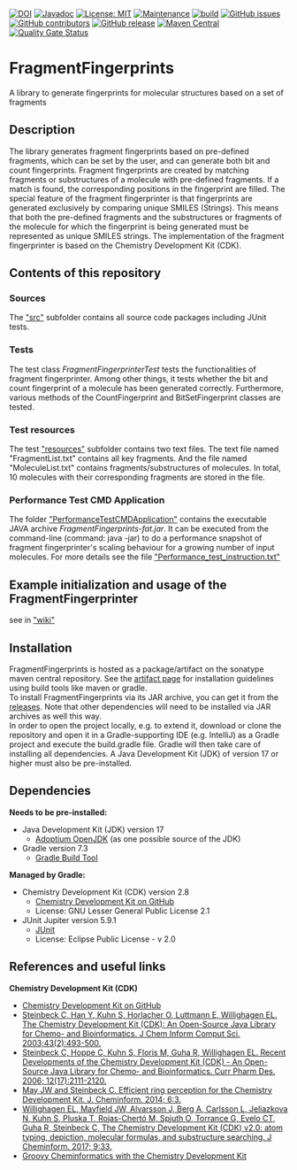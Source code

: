 [![DOI](https://zenodo.org/badge/548827010.svg)](https://zenodo.org/doi/10.5281/zenodo.7998215)
[![Javadoc](https://img.shields.io/badge/JavaDoc-Online-green)](https://jonasschaub.github.io/FragmentFingerprints/javadoc/latest/index.html)
[![License: MIT](https://img.shields.io/badge/License-MIT-yellow.svg)](https://opensource.org/licenses/MIT)
[![Maintenance](https://img.shields.io/badge/Maintained%3F-yes-blue.svg)](https://GitHub.com/JonasSchaub/FragmentFingerprints/graphs/commit-activity)
[![build](https://github.com/JonasSchaub/FragmentFingerprints/actions/workflows/gradle.yml/badge.svg)](https://github.com/JonasSchaub/FragmentFingerprints/actions/workflows/gradle.yml)
[![GitHub issues](https://img.shields.io/github/issues/JonasSchaub/FragmentFingerprints.svg)](https://GitHub.com/JonasSchaub/FragmentFingerprints/issues/)
[![GitHub contributors](https://img.shields.io/github/contributors/JonasSchaub/FragmentFingerprints.svg)](https://GitHub.com/JonasSchaub/FragmentFingerprints/graphs/contributors/)
[![GitHub release](https://img.shields.io/github/release/JonasSchaub/FragmentFingerprints.svg)](https://github.com/JonasSchaub/FragmentFingerprints/releases/)
[![Maven Central](https://maven-badges.herokuapp.com/maven-central/io.github.jonasschaub/FragmentFingerprints/badge.svg)](https://maven-badges.herokuapp.com/maven-central/io.github.jonasschaub/FragmentFingerprints)
[![Quality Gate Status](https://sonarcloud.io/api/project_badges/measure?project=JonasSchaub_FragmentFingerprints&metric=alert_status)](https://sonarcloud.io/summary/new_code?id=JonasSchaub_FragmentFingerprints)
# FragmentFingerprints
A library to generate fingerprints for molecular structures based on a set of fragments

## Description
The library generates fragment fingerprints based on pre-defined fragments, 
which can be set by the user, and can generate both bit and count fingerprints. 
Fragment fingerprints are created by matching fragments or substructures of a 
molecule with pre-defined fragments. If a match is found, the corresponding positions 
in the fingerprint are filled. The special feature of the fragment fingerprinter is that fingerprints 
are generated exclusively by comparing unique SMILES (Strings). This means that both the pre-defined fragments and 
the substructures or fragments of the molecule for which the fingerprint is 
being generated must be represented as unique SMILES strings. The implementation of the fragment fingerprinter is based on
the Chemistry Development Kit (CDK).

## Contents of this repository
### Sources
The <a href="https://github.com/JonasSchaub/FragmentFingerprints/tree/main/src">"src"</a> subfolder contains
all source code packages including JUnit tests.

### Tests
The test class <i>FragmentFingerprinterTest</i> tests the functionalities of fragment fingerprinter.
Among other things, it tests whether the bit and count fingerprint of a molecule has been generated 
correctly. Furthermore, various methods of the CountFingerprint and 
BitSetFingerprint classes are tested.

### Test resources
The test <a href="https://github.com/JonasSchaub/FragmentFingerprints/tree/FragmentFingerprint/src/test/resources/de/unijena/cheminf/fragment/fingerprint">"resources"</a> subfolder
contains two text files. The text file named "FragmentList.txt" contains all key fragments. And the file 
named "MoleculeList.txt" contains fragments/substructures of molecules. 
In total, 10 molecules with their corresponding fragments are stored in the file.

### Performance Test CMD Application
The folder <a href="https://github.com/JonasSchaub/FragmentFingerprints/tree/FragmentFingerprint/PerformanceTestCMDApplication">"PerformanceTestCMDApplication"</a>
contains the executable JAVA archive <i>FragmentFingerprints-fat.jar</i>.
It can be executed from the command-line (command: java -jar) to do a performance snapshot of fragment fingerprinter's scaling behaviour for
a growing number of input molecules.
For more details see the file <a href="https://github.com/JonasSchaub/FragmentFingerprints/blob/FragmentFingerprint/PerformanceTestCMDApplication/Performance_test_instruction.txt">"Performance_test_instruction.txt"</a>

## Example initialization and usage of the FragmentFingerprinter
see in <a href="https://github.com/JonasSchaub/FragmentFingerprints/wiki">"wiki"</a>

## Installation
FragmentFingerprints is hosted as a package/artifact on the sonatype maven central repository. See the
<a href="https://central.sonatype.com/artifact/io.github.jonasschaub/FragmentFingerprints/">artifact page</a> for installation
guidelines using build tools like maven or gradle.
<br>
To install FragmentFingerprints via its JAR archive, you can get it from the
<a href="https://github.com/JonasSchaub/FragmentFingerprints/releases">releases</a>. Note that other dependencies
will need to be installed via JAR archives as well this way.
<br>
In order to open the project locally, e.g. to extend it, download or clone the repository and
open it in a Gradle-supporting IDE (e.g. IntelliJ) as a Gradle project and execute the build.gradle file.
Gradle will then take care of installing all dependencies. A Java Development Kit (JDK) of version 17 or higher must also
be pre-installed.

## Dependencies
**Needs to be pre-installed:**
* Java Development Kit (JDK) version 17
  * [Adoptium OpenJDK](https://adoptium.net) (as one possible source of the JDK)
* Gradle version 7.3
  * [Gradle Build Tool](https://gradle.org)

**Managed by Gradle:**
* Chemistry Development Kit (CDK) version 2.8
  * [Chemistry Development Kit on GitHub](https://cdk.github.io/)
  * License: GNU Lesser General Public License 2.1
* JUnit Jupiter version 5.9.1
  * [JUnit ](https://junit.org/junit5/)
  * License: Eclipse Public License - v 2.0

## References and useful links
**Chemistry Development Kit (CDK)**
* [Chemistry Development Kit on GitHub](https://cdk.github.io/)
* [Steinbeck C, Han Y, Kuhn S, Horlacher O, Luttmann E, Willighagen EL. The Chemistry Development Kit (CDK): An Open-Source Java Library for Chemo- and Bioinformatics. J Chem Inform Comput Sci. 2003;43(2):493-500.](https://dx.doi.org/10.1021%2Fci025584y)
* [Steinbeck C, Hoppe C, Kuhn S, Floris M, Guha R, Willighagen EL. Recent Developments of the Chemistry Development Kit (CDK) - An Open-Source Java Library for Chemo- and Bioinformatics. Curr Pharm Des. 2006; 12(17):2111-2120.](https://doi.org/10.2174/138161206777585274)
* [May JW and Steinbeck C. Efficient ring perception for the Chemistry Development Kit. J. Cheminform. 2014; 6:3.](https://dx.doi.org/10.1186%2F1758-2946-6-3)
* [Willighagen EL, Mayfield JW, Alvarsson J, Berg A, Carlsson L, Jeliazkova N, Kuhn S, Pluska T, Rojas-Chertó M, Spjuth O, Torrance G, Evelo CT, Guha R, Steinbeck C, The Chemistry Development Kit (CDK) v2.0: atom typing, depiction, molecular formulas, and substructure searching. J Cheminform. 2017; 9:33.](https://doi.org/10.1186/s13321-017-0220-4)
* [Groovy Cheminformatics with the Chemistry Development Kit](https://github.com/egonw/cdkbook)